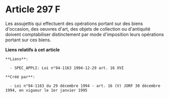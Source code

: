 # Article 297 F

Les assujettis qui effectuent des opérations portant sur des biens d'occasion, des oeuvres d'art, des objets de collection ou
d'antiquité doivent comptabiliser distinctement par mode d'imposition leurs opérations portant sur ces biens.

**Liens relatifs à cet article**

	**Liens**:

	  - SPEC_APPLI: Loi n°94-1163 1994-12-29 art. 16 XVI

	**Créé par**:

	  - Loi n°94-1163 du 29 décembre 1994 - art. 16 (V) JORF 30 décembre 1994, en vigueur le 1er janvier 1995
